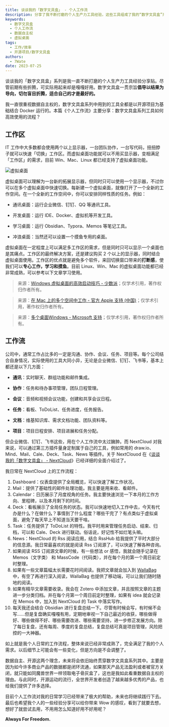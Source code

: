 ```yaml
---
title: 谈谈我的「数字文具盒」 - 个人工作流
description: 分享了我不断打磨的个人生产力工具经验，这些工具组成了我的“数字文具盒”系列。强调了以结果为导向的原则，警告读者不要盲目折腾，而是要选择适合自己的工具。
keywords:
  - 数字文具盒
  - 个人工作流
  - 数据自主权
  - 虚拟桌面
tags:
  - 工作/效率
  - 开源项目/数字文具盒
authors:
  - 7Wate
date: 2023-07-25
---
```


谈谈我的「数字文具盒」系列是我一直不断打磨的个人生产力工具经验分享贴。尽管前期有些折腾，可实际用起来却是嘎嘎好用。数字文具盒一贯宗旨**倡导以结果为导向，切勿盲目折腾，适合自己的才是最好的。**

我一直很重视数据自主权的，数字文具盒系列中用到的工具全都是以开源项目为基础结合 Docker 运行的。本篇《个人工作流》主要分享：数字文具盒系列工具如何高效使用的流程？

## 工作区

IT 工作中大多数都会使用两个以上显示器，一台团队协作，一台写代码，扭扭脖子就可以快速「切换」工作区。而虚拟桌面功能就可以不用买显示器，变相满足「工作区」的需求，目前 Win、Mac、Linux 都已经支持了虚拟桌面功能。

![虚拟桌面](https://static.7wate.com/img/2023/07/25/761b13aa5c086.png)

虚拟桌面可以理解为一台新的拓展显示器，但同时只可以使用一个显示器，不过你可以在多个虚拟桌面中快速切换。每新建一个虚拟桌面，就像打开了一个全新的工作空间。在一个全新的工作空间中，你可以安排同样性质的任务。例如：

- 通讯桌面：运行企业微信、钉钉、QQ 等通讯工具。

- 开发桌面：运行 IDE、Docker、虚拟机等开发工具。

- 学习桌面：运行 Obsidian、Typora、Memos 等笔记工具。

- 冲浪桌面：当然还可以设置一个摸鱼专用的桌面。

虚拟桌面在一定程度上可以满足多工作区的需求，但是同时只可以显示一个桌面也是其痛点。工作区的最终解决方案，还是建议购买 2 个以上的显示器，同时结合虚拟桌面使用。工作区的优点就是避免多个软件，来回切换窗口带来的**打断感**，使我们可以**专心工作，学习和摸鱼**。目前 Linux、Win、Mac 的虚拟桌面功能都已经非常成熟，可以参考以下文章学习使用。

> 来源：[Windows 虚拟桌面的高效启动技巧 - 少数派](https://sspai.com/post/45594)；仅学术引用，著作权归作者所有。

> 来源：[在 Mac 上的多个空间中工作 - 官方 Apple 支持 (中国)](https://support.apple.com/zh-cn/guide/mac-help/mh14112/mac)；仅学术引用，著作权归作者所有。

> 来源：[多个桌面Windows - Microsoft 支持](https://support.microsoft.com/zh-cn/windows/%E5%A4%9A%E4%B8%AA%E6%A1%8C%E9%9D%A2windows-36f52e38-5b4a-557b-2ff9-e1a60c976434)；仅学术引用，著作权归作者所有。

## 工作流

公司中，通常工作占比多的一定是沟通、协作、会议、任务、项目等。每个公司结合自身情况，实际使用的工具大同小异，无论是企业微信、钉钉、飞书等，基本上都还是以下几方面：

- **通讯**：实时聊天、群组功能和邮件集成。

- **协作**：任务和待办事项管理，团队日程管理。

- **会议**：音频和视频会议功能，创建和共享会议日程。

- **任务**：看板、ToDoList、任务进度，任务报告。

- **文档**：维基知识库、需求文档功能、团队资料等。

- **项目**：项目日程安排、项目进展和任务分配。

但企业微信、钉钉、飞书这些，用在个人工作流中太过臃肿。而 NextCloud 对我来说，可以通过第三方插件量身定制属于自己的工具，例如常用的 draw.io、Mind、Mail、Cale、Deck、Task、News 等插件。关于 NextClouod 在《[谈谈我的「数字文具盒」 - NextCloud](http://blog.7wate.com/?p=95)》已经详细的全面介绍过了。

我日常在 NextCloud 上的工作流程：

1. Dashboard：仪表盘提供了全局概览，可以快速了解工作状况。
2. Mail：提供了基础性的邮件处理功能。我主要是用来收、看邮件。
3. Calendar：日历展示了月度视角的任务。我主要快速浏览一下本月的工作方向、里程碑，以及本月剩下的时间。
4. Deck：看板展示了全局任务的状态。我可以快速地切入工作中去，今天有代办是什么？在做什么？事情到了什么程度？哪些干完了？有点类似于虚拟桌面，避免了每天早上不知道当天要干啥。
5. Task：任务提供了 ToDoList 的特性。我平时用来管理任务启动、结束、归档，可以和 Cale、Deck 进行联动。俗话说，好记性不如烂笔头嘛。
6. News：NextCloud 的 Rss 阅读应用，结合 RssHub 给我提供了平时大部分的信息源。我日常最喜欢的就是阅读 Rss 订阅源了，可以快速了解各种咨询。
7. 如果阅读 RSS 订阅源文章的时候，有一些想法 or 感悟，我就会随手记录在 Memos（文字类） 和 MassCode（代码类），并在每个月的第一个周日前定时整理。
8. 如果有一些文章篇幅太长需要花时间阅读。我把文章就会加入到 [WallaBag](https://github.com/wallabag/wallabag) 中，有空了再进行深入阅读，WallaBag 也提供了移动端，可以让我们随时随地的阅读。
9. 如果有精华文章需要收录。我会在 Zotero 中添加文章，并且按照文章的主题进一步分类归档。并在每个月第一个周日前定时整理，如果有 idea 就会记录在 Memos 中，加入到 NextCloud 的 Task 中落实写作。
10. 每天我还会结合 Obsidian 进行复盘总结一下。尽管有时候会写，有时候不会写……但是复盘确实嘎嘎有用，定期地审视一下自己最近的收获，哪些做得好、哪些做得不好、哪些需要改进、哪些需要坚持，进一步修正发展方向。除了每日复盘，还有每周、季度的复盘总结，复盘总结可真是项目管理，风险把控的一大神器。

如上就是我个人日常的工作流程，整体来说已经非常成熟了，完全满足了我的个人需求。以后细节上可能会有一些变化，但是方向是不会调整了。

数据自主、开源这两个理念，未来将会依旧始终贯穿数字文具盒系列其中。主要是因为如今许多商业产品的数据都是闭环流通，如果那天产品无法盈利或者被官方关闭，就只能如同魔兽世界一样领取电子骨灰盒了，这也是我如此看重数据自主权的理由。与此同时，开源运动的流行，全世界开发者创造了越来越多优秀的产品，也给我们提供了许多选择。

目前个人工作流对我的日常学习已经带来了极大的帮助，未来也将继续践行下去。最后也希望我个人的一些经验分享可以给你带来 Wow 的感叹，看到了就要去想，想好了就尝试去用，不用用怎么知道好用不好用呢？

**Always For Freedom.**
